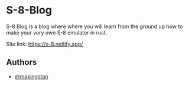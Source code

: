 # S-8-Blog

S-8 Blog is a blog where where you will learn from the ground up how to make your very own S-8 emulator in rust.

Site link: https://s-8.netlify.app/

## Authors

- [@makingstan](https://www.github.com/makingstan)

